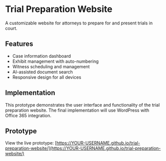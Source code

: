 # Trial Preparation Website

A customizable website for attorneys to prepare for and present trials in court.

## Features
- Case information dashboard
- Exhibit management with auto-numbering
- Witness scheduling and management
- AI-assisted document search
- Responsive design for all devices

## Implementation
This prototype demonstrates the user interface and functionality of the trial preparation website. The final implementation will use WordPress with Office 365 integration.

## Prototype
View the live prototype: [https://YOUR-USERNAME.github.io/trial-preparation-website/](https://YOUR-USERNAME.github.io/trial-preparation-website/) 
